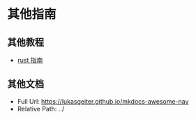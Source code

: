 # 其他指南

## 其他教程

- [rust 指南](https://rs.trybetter.app)

## 其他文档

- Full Url: <https://lukasgeiter.github.io/mkdocs-awesome-nav>
- Relative Path: ../
